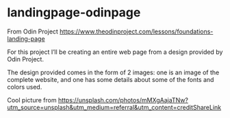 # landingpage-odinpage

From Odin Project
https://www.theodinproject.com/lessons/foundations-landing-page

For this project I’ll be creating an entire web page from a design provided by Odin Project.

The design provided comes in the form of 2 images: one is an image of the complete website, and one has some details about some of the fonts and colors used.

Cool picture from
https://unsplash.com/photos/mMXgAajaTNw?utm_source=unsplash&utm_medium=referral&utm_content=creditShareLink
